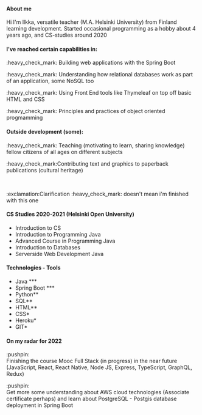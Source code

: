 <h4>About me</h4>
<p>Hi I'm Ilkka, versatile teacher (M.A. Helsinki University) from Finland learning development. Started occasional programming as a hobby about 4 years ago, and CS-studies around 2020</p>

<h4>I've reached certain capabilities in:</h4>

<p>:heavy_check_mark: Building web applications with the Spring Boot </p>
<p>:heavy_check_mark: Understanding how relational databases work as part of an application, some NoSQL too</p>
<p>:heavy_check_mark: Using Front End tools like Thymeleaf on top off basic HTML and CSS </p>
<p>:heavy_check_mark: Principles and practices of object oriented progmamming </p>
<h4>Outside development (some):</h4>
<p>:heavy_check_mark: Teaching (motivating to learn, sharing knowledge) fellow citizens of all ages on different subjects</p>
<p>:heavy_check_mark:Contributing text and graphics to paperback publications (cultural heritage)</p>
<br>
<p>:exclamation:Clarification :heavy_check_mark: doesn't mean i'm finished with this one</p>

<h4>CS Studies 2020-2021 (Helsinki Open University)</h4>
<ul>
<li>Introduction to CS</li>
<li>Introduction to Programming Java</li>
<li>Advanced Course in Programming Java</li>
<li>Introduction to Databases</li>
<li>Serverside Web Development Java</li>

</ul

<br>
<h4>Technologies - Tools</h4>

<ul>
<li>Java ***</li>
<li>Spring Boot ***</li>
<li>Python**</li>
<li>SQL**</li>
<li>HTML**</li>
<li>CSS*</li>
<li>Heroku*</li>
<li>GIT*</li>

</ul>

<h4>On my radar for 2022</h4>

<p>:pushpin:<br>Finishing the course Mooc Full Stack (in progress) in the near future
(JavaScript, React, React Native, Node JS, Express, TypeScript, GraphQL, Redux)</p>

<p>:pushpin:<br>Get more some understanding about AWS cloud technologies (Associate certificate perhaps) and learn about PostgreSQL - Postgis database deployment in Spring Boot</p>




